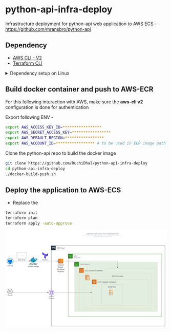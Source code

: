 # python-api-infra-deploy
Infrastructure deployment for python-api web application to AWS ECS - https://github.com/mransbro/python-api

## Dependency 
* [AWS CLI - V2](https://aws.amazon.com/cli/)
* [Terraform CLI](https://developer.hashicorp.com/terraform/cli)

<details>
  <summary>Dependency setup on Linux</summary>
```bash
curl "https://awscli.amazonaws.com/awscli-exe-linux-x86_64.zip" -o "awscliv2.zip"
unzip awscliv2.zip
sudo ./aws/install
rm awscliv2.zip
sudo apt-get update && sudo apt-get install -y gnupg software-properties-common
wget -O- https://apt.releases.hashicorp.com/gpg | \
gpg --dearmor | \
sudo tee /usr/share/keyrings/hashicorp-archive-keyring.gpg
gpg --no-default-keyring \
--keyring /usr/share/keyrings/hashicorp-archive-keyring.gpg \
--fingerprint
echo "deb [signed-by=/usr/share/keyrings/hashicorp-archive-keyring.gpg] \
https://apt.releases.hashicorp.com $(lsb_release -cs) main" | \
sudo tee /etc/apt/sources.list.d/hashicorp.list
sudo apt update
sudo apt-get install terraform -y
```
</details>

## Build docker container and push to AWS-ECR

For this following interaction with AWS, make sure the **aws-cli v2** configuration is done for authentication 

Export following ENV - 

```bash
export AWS_ACCESS_KEY_ID=*****************
export AWS_SECRET_ACCESS_KEY=*****************
export AWS_DEFAULT_REGION=*****************
export AWS_ACCOUNT_ID=***************** # to be used in ECR image path
```

Clone the python-api repo to build the docker image

```bash
git clone https://github.com/RuchiDhal/python-api-infra-deploy
cd python-api-infra-deploy
./docker-build-push.sh
```

## Deploy the application to AWS-ECS 

* Replace the 

```bash
terraform init
terraform plan
terraform apply -auto-approve
```

![](python-api-aws-ecs-deployment.svg)

